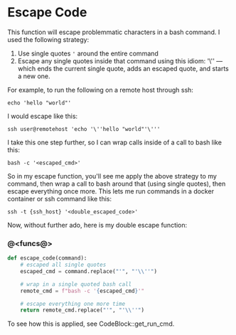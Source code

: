 # Escape Code

This function will escape problemmatic characters in a bash command. I used the following strategy:

1. Use single quotes `'` around the entire command
2. Escape any single quotes inside that command using this idiom: '\\'' — which ends the current single quote, adds an escaped quote, and starts a new one.

For example, to run the following on a remote host through ssh:

```
echo 'hello "world"'
```

I would escape like this:

```
ssh user@remotehost 'echo '\''hello "world"'\'''
```

I take this one step further, so I can wrap calls inside of a call to bash like this:

```
bash -c '<escaped_cmd>'
```

So in my escape function, you'll see me apply the above strategy to my command, then wrap a call to bash around that (using single quotes), then escape everything once more. This lets me run commands in a docker container or ssh command like this:

```
ssh -t {ssh_host} '<double_escaped_code>'
```

Now, without further ado, here is my double escape function:

### @<funcs@>

```python {name=funcs}
def escape_code(command):
    # escaped all single quotes
    escaped_cmd = command.replace("'", "'\\''")

    # wrap in a single quoted bash call
    remote_cmd = f"bash -c '{escaped_cmd}'"

    # escape everything one more time
    return remote_cmd.replace("'", "'\\''")
```

To see how this is applied, see CodeBlock::get_run_cmd.
